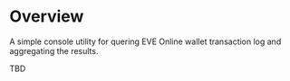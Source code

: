 # Overview

A simple console utility for quering EVE Online wallet transaction log
and aggregating the results.

TBD
